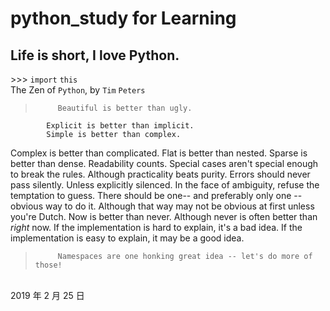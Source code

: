 # python_study for Learning
Life is short, I love Python.
--
\>>> `import` `this`</br>
    The Zen of `Python`, by `Tim` `Peters`
  
 >          Beautiful is better than ugly.
            Explicit is better than implicit.
            Simple is better than complex.
 Complex is better than complicated.
 Flat is better than nested.
 Sparse is better than dense.
 Readability counts.
 Special cases aren't special enough to break the rules.
 Although practicality beats purity.
 Errors should never pass silently.
 Unless explicitly silenced.
 In the face of ambiguity, refuse the temptation to guess.
 There should be one-- and preferably only one --obvious way to do it.
 Although that way may not be obvious at first unless you're Dutch.
 Now is better than never.
 Although never is often better than *right* now.
 If the implementation is hard to explain, it's a bad idea.
 If the implementation is easy to explain, it may be a good idea.
 >          Namespaces are one honking great idea -- let's do more of those!  
>>>
<br>                                                                                                                                2019 年 2 月 25 日             
 
